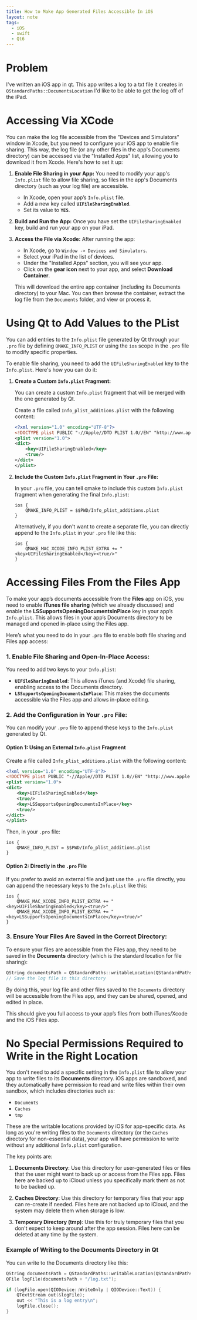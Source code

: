 ```yaml
---
title: How to Make App Generated Files Accessible In iOS
layout: note
tags:
  - iOS
  - swift
  - Qt6
---
```


# Problem

I've written an iOS app in qt. This app writes a log to a txt file it creates in `QStandardPaths::DocumentsLocation`
I'd like to be able to get the log off of the iPad.

# Accessing Via XCode

You can make the log file accessible from the "Devices and Simulators" window in Xcode, but you need to configure your iOS app to enable file sharing. This way, the log file (or any other files in the app's Documents directory) can be accessed via the "Installed Apps" list, allowing you to download it from Xcode. Here's how to set it up:

1. **Enable File Sharing in your App:**
   You need to modify your app's `Info.plist` file to allow file sharing, so files in the app's Documents directory (such as your log file) are accessible.

   - In Xcode, open your app’s `Info.plist` file.
   - Add a new key called **`UIFileSharingEnabled`**.
   - Set its value to **`YES`**.

2. **Build and Run the App:**
   Once you have set the `UIFileSharingEnabled` key, build and run your app on your iPad.

3. **Access the File via Xcode:**
   After running the app:
   - In Xcode, go to `Window -> Devices and Simulators`.
   - Select your iPad in the list of devices.
   - Under the "Installed Apps" section, you will see your app.
   - Click on the **gear icon** next to your app, and select **Download Container**.

   This will download the entire app container (including its Documents directory) to your Mac. You can then browse the container, extract the log file from the `Documents` folder, and view or process it.

# Using Qt to Add Values to the PList

You can add entries to the `Info.plist` file generated by Qt through your `.pro` file by defining `QMAKE_INFO_PLIST` or using the `ios` scope in the `.pro` file to modify specific properties.

To enable file sharing, you need to add the `UIFileSharingEnabled` key to the `Info.plist`. Here's how you can do it:

1. **Create a Custom `Info.plist` Fragment:**

   You can create a custom `Info.plist` fragment that will be merged with the one generated by Qt.

   Create a file called `Info_plist_additions.plist` with the following content:

   ```xml
   <?xml version="1.0" encoding="UTF-8"?>
   <!DOCTYPE plist PUBLIC "-//Apple//DTD PLIST 1.0//EN" "http://www.apple.com/DTDs/PropertyList-1.0.dtd">
   <plist version="1.0">
   <dict>
       <key>UIFileSharingEnabled</key>
       <true/>
   </dict>
   </plist>
   ```

2. **Include the Custom `Info.plist` Fragment in Your `.pro` File:**

   In your `.pro` file, you can tell qmake to include this custom `Info.plist` fragment when generating the final `Info.plist`:

   ```qmake
   ios {
       QMAKE_INFO_PLIST = $$PWD/Info_plist_additions.plist
   }
   ```

   Alternatively, if you don't want to create a separate file, you can directly append to the `Info.plist` in your `.pro` file like this:

   ```qmake
   ios {
       QMAKE_MAC_XCODE_INFO_PLIST_EXTRA += "<key>UIFileSharingEnabled</key><true/>"
   }
   ```


# Accessing Files From the Files App

To make your app’s documents accessible from the **Files** app on iOS, you need to enable **iTunes file sharing** (which we already discussed) and enable the **LSSupportsOpeningDocumentsInPlace** key in your app’s `Info.plist`. This allows files in your app’s Documents directory to be managed and opened in-place using the Files app.

Here’s what you need to do in your `.pro` file to enable both file sharing and Files app access:

### 1. **Enable File Sharing and Open-In-Place Access:**

You need to add two keys to your `Info.plist`:

- **`UIFileSharingEnabled`**: This allows iTunes (and Xcode) file sharing, enabling access to the Documents directory.
- **`LSSupportsOpeningDocumentsInPlace`**: This makes the documents accessible via the Files app and allows in-place editing.

### 2. **Add the Configuration in Your `.pro` File:**

You can modify your `.pro` file to append these keys to the `Info.plist` generated by Qt.

#### Option 1: Using an External `Info.plist` Fragment

Create a file called `Info_plist_additions.plist` with the following content:

```xml
<?xml version="1.0" encoding="UTF-8"?>
<!DOCTYPE plist PUBLIC "-//Apple//DTD PLIST 1.0//EN" "http://www.apple.com/DTDs/PropertyList-1.0.dtd">
<plist version="1.0">
<dict>
    <key>UIFileSharingEnabled</key>
    <true/>
    <key>LSSupportsOpeningDocumentsInPlace</key>
    <true/>
</dict>
</plist>
```

Then, in your `.pro` file:

```qmake
ios {
    QMAKE_INFO_PLIST = $$PWD/Info_plist_additions.plist
}
```

#### Option 2: Directly in the `.pro` File

If you prefer to avoid an external file and just use the `.pro` file directly, you can append the necessary keys to the `Info.plist` like this:

```qmake
ios {
    QMAKE_MAC_XCODE_INFO_PLIST_EXTRA += "<key>UIFileSharingEnabled</key><true/>"
    QMAKE_MAC_XCODE_INFO_PLIST_EXTRA += "<key>LSSupportsOpeningDocumentsInPlace</key><true/>"
}
```

### 3. **Ensure Your Files Are Saved in the Correct Directory:**

To ensure your files are accessible from the Files app, they need to be saved in the **Documents** directory (which is the standard location for file sharing):

```cpp
QString documentsPath = QStandardPaths::writableLocation(QStandardPaths::DocumentsLocation);
// Save the log file in this directory
```

By doing this, your log file and other files saved to the `Documents` directory will be accessible from the Files app, and they can be shared, opened, and edited in place.

This should give you full access to your app’s files from both iTunes/Xcode and the iOS Files app.

# No Special Permissions Required to Write in the Right Location

You don't need to add a specific setting in the `Info.plist` file to allow your app to write files to its **Documents** directory. iOS apps are sandboxed, and they automatically have permission to read and write files within their own sandbox, which includes directories such as:

- `Documents`
- `Caches`
- `tmp`

These are the writable locations provided by iOS for app-specific data. As long as you're writing files to the `Documents` directory (or the `Caches` directory for non-essential data), your app will have permission to write without any additional `Info.plist` configuration.

The key points are:

1. **Documents Directory**: Use this directory for user-generated files or files that the user might want to back up or access from the Files app. Files here are backed up to iCloud unless you specifically mark them as not to be backed up.

2. **Caches Directory**: Use this directory for temporary files that your app can re-create if needed. Files here are not backed up to iCloud, and the system may delete them when storage is low.

3. **Temporary Directory (tmp)**: Use this for truly temporary files that you don't expect to keep around after the app session. Files here can be deleted at any time by the system.

### Example of Writing to the Documents Directory in Qt

You can write to the Documents directory like this:

```cpp
QString documentsPath = QStandardPaths::writableLocation(QStandardPaths::DocumentsLocation);
QFile logFile(documentsPath + "/log.txt");

if (logFile.open(QIODevice::WriteOnly | QIODevice::Text)) {
    QTextStream out(&logFile);
    out << "This is a log entry\n";
    logFile.close();
}
```

